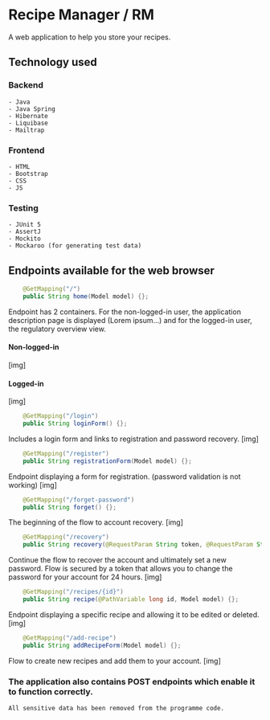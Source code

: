 # Recipe Manager / RM

A web application to help you store your recipes.

## Technology used
### Backend
    - Java
    - Java Spring
    - Hibernate
    - Liquibase
    - Mailtrap
### Frontend
    - HTML
    - Bootstrap
    - CSS
    - JS
### Testing
    - JUnit 5
    - AssertJ
    - Mockito
    - Mockaroo (for generating test data)

## Endpoints available for the web browser
```java
    @GetMapping("/")
    public String home(Model model) {};
```
Endpoint has 2 containers. For the non-logged-in user, the application description page is displayed (Lorem ipsum...) and for the logged-in user, the regulatory overview view.
#### Non-logged-in
[img]
#### Logged-in
[img]

```java
    @GetMapping("/login")
    public String loginForm() {};
```
Includes a login form and links to registration and password recovery.
[img]

```java
    @GetMapping("/register")
    public String registrationForm(Model model) {};
```
Endpoint displaying a form for registration. (password validation is not working)
[img]

```java
    @GetMapping("/forget-password")
    public String forget() {};
```
The beginning of the flow to account recovery.
[img]

```java
    @GetMapping("/recovery")
    public String recovery(@RequestParam String token, @RequestParam String email, Model model) {};
```
Continue the flow to recover the account and ultimately set a new password. Flow is secured by a token that allows you to change the password for your account for 24 hours.
[img]

```java
    @GetMapping("/recipes/{id}")
    public String recipe(@PathVariable long id, Model model) {};
```
Endpoint displaying a specific recipe and allowing it to be edited or deleted.
[img]

```java
    @GetMapping("/add-recipe")
    public String addRecipeForm(Model model) {};
```
Flow to create new recipes and add them to your account.
[img]

### The application also contains POST endpoints which enable it to function correctly.


```All sensitive data has been removed from the programme code.```